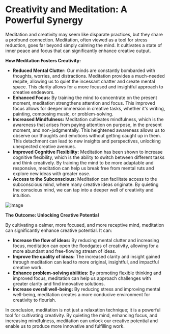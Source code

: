 # Creativity and Meditation: A Powerful Synergy

Meditation and creativity may seem like disparate practices, but they share a profound connection. Meditation, often viewed as a tool for stress reduction, goes far beyond simply calming the mind. It cultivates a state of inner peace and focus that can significantly enhance creative output.

**How Meditation Fosters Creativity:**

* **Reduced Mental Clutter:** Our minds are constantly bombarded with thoughts, worries, and distractions. Meditation provides a much-needed respite, allowing us to quiet the incessant chatter and create mental space. This clarity allows for a more focused and insightful approach to creative endeavors.
* **Enhanced Focus:** By training the mind to concentrate on the present moment, meditation strengthens attention and focus. This improved focus allows for deeper immersion in creative tasks, whether it's writing, painting, composing music, or problem-solving.
* **Increased Mindfulness:** Meditation cultivates mindfulness, which is the awareness that arises from paying attention on purpose, in the present moment, and non-judgmentally. This heightened awareness allows us to observe our thoughts and emotions without getting caught up in them. This detachment can lead to new insights and perspectives, unlocking unexpected creative avenues.
* **Improved Cognitive Flexibility:** Meditation has been shown to increase cognitive flexibility, which is the ability to switch between different tasks and think creatively. By training the mind to be more adaptable and responsive, meditation can help us break free from mental ruts and explore new ideas with greater ease.
* **Access to the Subconscious:** Meditation can facilitate access to the subconscious mind, where many creative ideas originate. By quieting the conscious mind, we can tap into a deeper well of creativity and intuition.

![image](https://github.com/user-attachments/assets/ed313dbd-cc9e-4cd9-9c66-9d6dc079a2a0)


**The Outcome: Unlocking Creative Potential**

By cultivating a calmer, more focused, and more receptive mind, meditation can significantly enhance creative potential. It can:

* **Increase the flow of ideas:** By reducing mental clutter and increasing focus, meditation can open the floodgates of creativity, allowing for a more abundant and free-flowing stream of ideas.
* **Improve the quality of ideas:** The increased clarity and insight gained through meditation can lead to more original, insightful, and impactful creative work.
* **Enhance problem-solving abilities:** By promoting flexible thinking and improved focus, meditation can help us approach challenges with greater clarity and find innovative solutions.
* **Increase overall well-being:** By reducing stress and improving mental well-being, meditation creates a more conducive environment for creativity to flourish.

In conclusion, meditation is not just a relaxation technique; it is a powerful tool for cultivating creativity. By quieting the mind, enhancing focus, and increasing mindfulness, meditation can unlock our creative potential and enable us to produce more innovative and fulfilling work.
